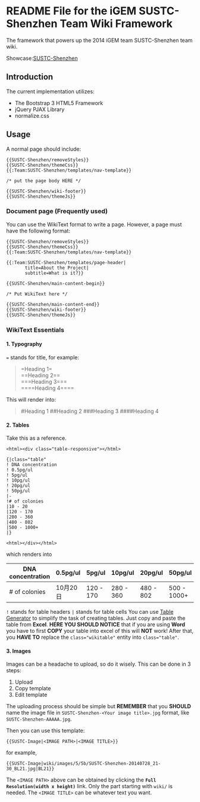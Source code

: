 # README File for the iGEM SUSTC-Shenzhen Team Wiki Framework

The framework that powers up the 2014 iGEM team SUSTC-Shenzhen team wiki.

Showcase:[SUSTC-Shenzhen](http://2014.igem.org/Team:SUSTC-Shenzhen)

## Introduction

The current implementation utilizes:

* The Bootstrap 3 HTML5 Framework  
* jQuery PJAX Library   
* normalize.css

## Usage
A normal page should include:
```
{{SUSTC-Shenzhen/removeStyles}}
{{SUSTC-Shenzhen/themeCss}}
{{:Team:SUSTC-Shenzhen/templates/nav-template}}

/* put the page body HERE */

{{SUSTC-Shenzhen/wiki-footer}}
{{SUSTC-Shenzhen/themeJs}}
```
### Document page (Frequently used)
You can use the WikiText format to write a page. However, a page must have the following format:
```
{{SUSTC-Shenzhen/removeStyles}}
{{SUSTC-Shenzhen/themeCss}}
{{:Team:SUSTC-Shenzhen/templates/nav-template}}

{{:Team:SUSTC-Shenzhen/templates/page-header|
       title=About the Project|
       subtitle=What is it?}}

{{SUSTC-Shenzhen/main-content-begin}}

/* Put WikiText here */

{{SUSTC-Shenzhen/main-content-end}}
{{SUSTC-Shenzhen/wiki-footer}}
{{SUSTC-Shenzhen/themeJs}}
```

### WikiText Essentials

#### 1. Typography
`=` stands for title, for example:
> =Heading 1=  
> ==Heading 2==  
> ===Heading 3===  
> ====Heading 4====    

This will render into:
> #Heading 1
##Heading 2
###Heading 3
####Heading 4

#### 2. Tables
Take this as a reference.
```
<html><div class="table-responsive"></html>

{|class="table"
! DNA concentration
! 0.5pg/ul
! 5pg/ul
! 10pg/ul
! 20pg/ul
! 50pg/ul
|-
!# of colonies
|10 - 20
|120 - 170
|280 - 360
|480 - 802
|500 - 1000+
|}

<html></div></html>
```
which renders into

| DNA concentration | 0.5pg/ul | 5pg/ul    | 10pg/ul   | 20pg/ul   | 50pg/ul     |
|-------------------|----------|-----------|-----------|-----------|-------------|
| # of colonies     | 10月20日 | 120 - 170 | 280 - 360 | 480 - 802 | 500 - 1000+ |

`!` stands for table headers
`|` stands for table cells
You can use [Table Generator](http://www.tablesgenerator.com/mediawiki_tables) to simplify the task of creating tables. Just copy and paste the table from __Excel__. __HERE YOU SHOULD NOTICE__ that if you are using __Word__ you have to first __COPY__ your table into excel of this will __NOT__ work!
After that, you __HAVE TO__ replace the `class="wikitable"` entity into `class="table"`.

#### 3. Images
Images can be a headache to upload, so do it wisely. This can be done in 3 steps:
1. Upload
2. Copy template
3. Edit template

The uploading process should be simple but __REMEMBER__ that you __SHOULD__ name the image file in `SUSTC-Shenzhen-<Your image title>.jpg` format, like `SUSTC-Shenzhen-AAAAA.jpg`.

Then you can use this template:
```
{{SUSTC-Image|<IMAGE PATH>|<IMAGE TITLE>}}
```
for example,
```
{{SUSTC-Image|wiki/images/5/5b/SUSTC-Shenzhen-20140728_21-30_BL21.jpg|BL21}}
```
The `<IMAGE PATH>` above can be obtained by clicking the __`Full Resolution(width x height)`__ link. Only the part starting with `wiki/` is needed.
The `<IMAGE TITLE>` can be whatever text you want.


